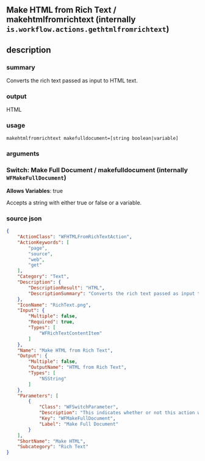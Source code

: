 
## Make HTML from Rich Text / makehtmlfromrichtext (internally `is.workflow.actions.gethtmlfromrichtext`)



## description
### summary
Converts the rich text passed as input to HTML text.

### output
HTML

### usage
`makehtmlfromrichtext makefulldocument=[string boolean|variable]`

### arguments
### Switch: Make Full Document / makefulldocument (internally `WFMakeFullDocument`)
**Allows Variables**: true



Accepts a string with either true or false
or a variable.

### source json

```json
{
	"ActionClass": "WFHTMLFromRichTextAction",
	"ActionKeywords": [
		"page",
		"source",
		"web",
		"get"
	],
	"Category": "Text",
	"Description": {
		"DescriptionResult": "HTML",
		"DescriptionSummary": "Converts the rich text passed as input to HTML text."
	},
	"IconName": "RichText.png",
	"Input": {
		"Multiple": false,
		"Required": true,
		"Types": [
			"WFRichTextContentItem"
		]
	},
	"Name": "Make HTML from Rich Text",
	"Output": {
		"Multiple": false,
		"OutputName": "HTML from Rich Text",
		"Types": [
			"NSString"
		]
	},
	"Parameters": [
		{
			"Class": "WFSwitchParameter",
			"Description": "This indicates whether or not this action writes out an entire HTML document. If this is turned off, partial HTML will be returned if possible.",
			"Key": "WFMakeFullDocument",
			"Label": "Make Full Document"
		}
	],
	"ShortName": "Make HTML",
	"Subcategory": "Rich Text"
}
```
